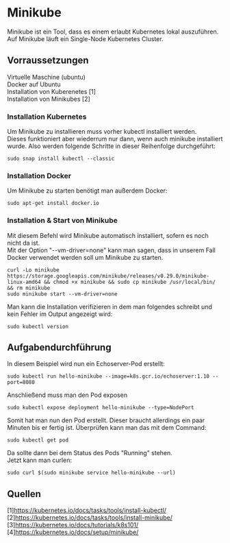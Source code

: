 # Minikube
Minikube ist ein Tool, dass es einem erlaubt Kubernetes lokal auszuführen. Auf Minikube läuft ein Single-Node Kubernetes Cluster.

## Vorraussetzungen

Virtuelle Maschine (ubuntu)  
Docker auf Ubuntu  
Installation von Kuberenetes [1]  
Installation von Minikubes [2]  

### Installation Kubernetes
Um Minikube zu installieren muss vorher kubectl installiert werden.  
Dieses funktioniert aber wiederrum nur dann, wenn auch minikube installiert wurde. Also werden folgende Schritte in dieser Reihenfolge durchgeführt:

    sudo snap install kubectl --classic

### Installation Docker
Um Minikube zu starten benötigt man außerdem Docker:

    sudo apt-get install docker.io
### Installation & Start von Minikube
Mit diesem Befehl wird Minikube automatisch installiert, sofern es noch nicht da ist.  
Mit der Option "--vm-driver=none" kann man sagen, dass in unserem Fall Docker verwendet werden soll um Minikube zu starten.

    curl -Lo minikube https://storage.googleapis.com/minikube/releases/v0.29.0/minikube-linux-amd64 && chmod +x minikube && sudo cp minikube /usr/local/bin/ && rm minikube
    sudo minikube start --vm-driver=none
Man kann die Installation verifizieren in dem man folgendes schreibt und kein Fehler im Output angezeigt wird:

    sudo kubectl version

## Aufgabendurchführung
In diesem Beispiel wird nun ein Echoserver-Pod erstellt:

    sudo kubectl run hello-minikube --image=k8s.gcr.io/echoserver:1.10 --port=8080
Anschließend muss man den Pod exposen

    sudo kubectl expose deployment hello-minikube --type=NodePort
Somit hat man nun den Pod erstellt. Dieser braucht allerdings ein paar Minuten bis er fertig ist. Überprüfen kann man das mit dem Command:

    sudo kubectl get pod
Da sollte dann bei dem Status des Pods "Running" stehen.  
Jetzt kann man curlen:

    sudo curl $(sudo minikube service hello-minikube --url)

## Quellen
[1]https://kubernetes.io/docs/tasks/tools/install-kubectl/  
[2]https://kubernetes.io/docs/tasks/tools/install-minikube/  
[3]https://kubernetes.io/docs/tutorials/k8s101/  
[4]https://kubernetes.io/docs/setup/minikube/
